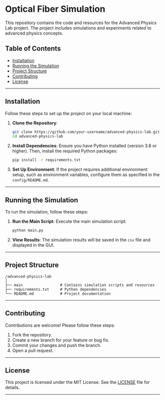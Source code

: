 # Optical Fiber Simulation

This repository contains the code and resources for the Advanced Physics Lab project. The project includes simulations and experiments related to advanced physics concepts.

## Table of Contents

- [Installation](#installation)
- [Running the Simulation](#running-the-simulation)
- [Project Structure](#project-structure)
- [Contributing](#contributing)
- [License](#license)

---

## Installation

Follow these steps to set up the project on your local machine:

1. **Clone the Repository**:

   ```bash
   git clone https://github.com/your-username/advanced-physics-lab.git
   cd advanced-physics-lab
   ```

2. **Install Dependencies**:
   Ensure you have Python installed (version 3.8 or higher). Then, install the required Python packages:

   ```bash
   pip install -r requirements.txt
   ```

3. **Set Up Environment**:
   If the project requires additional environment setup, such as environment variables, configure them as specified in the `config/README.md`.

---

## Running the Simulation

To run the simulation, follow these steps:

1. **Run the Main Script**:
   Execute the main simulation script:

   ```bash
   python main.py
   ```

2. **View Results**:
   The simulation results will be saved in the `csv` file and displayed in the GUI.

---

## Project Structure

```
/advanced-physics-lab
│
├── main                 # Contains simulation scripts and resources
├── requirements.txt     # Python dependencies
└── README.md            # Project documentation
```

---

## Contributing

Contributions are welcome! Please follow these steps:

1. Fork the repository.
2. Create a new branch for your feature or bug fix.
3. Commit your changes and push the branch.
4. Open a pull request.

---

## License

This project is licensed under the MIT License. See the [LICENSE](LICENSE) file for details.

---
